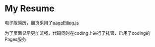 # My Resume
电子版简历，翻页采用了[pagePiling.js](https://github.com/alvarotrigo/pagePiling.js)

为了页面显示更加流畅，代码同时在coding上进行了托管，启用了coding的Pages服务

